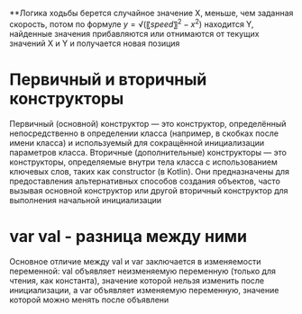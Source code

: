 **Логика ходьбы
берется случайное значение X, меньше, чем заданная скорость, потом по формуле $y=√(〖speed〗^2-x^2 )$
находится Y, найденные значения прибавляются или отнимаются от текущих значений X и Y и получается новая позиция

# Первичный и вторичный конструкторы
Первичный (основной) конструктор — это конструктор, определённый непосредственно в определении класса (например, в скобках после имени класса) и используемый для сокращённой инициализации параметров класса. Вторичные (дополнительные) конструкторы — это конструкторы, определяемые внутри тела класса с использованием ключевых слов, таких как constructor (в Kotlin). Они предназначены для предоставления альтернативных способов создания объектов, часто вызывая основной конструктор или другой вторичный конструктор для выполнения начальной инициализации

# var val - разница между ними
Основное отличие между val и var заключается в изменяемости переменной: val объявляет неизменяемую переменную (только для чтения, как константа), значение которой нельзя изменить после инициализации, а var объявляет изменяемую переменную, значение которой можно менять после объявлени
